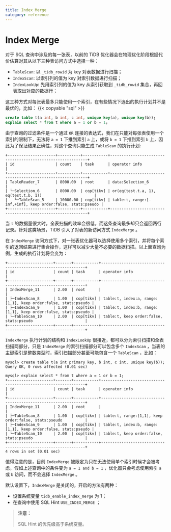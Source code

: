 ```yaml
---
title: Index Merge
category: reference
---
```


# Index Merge

对于 SQL 查询中涉及的每一张表，以前的 TiDB 优化器会在物理优化阶段根据代价估算对其从以下三种表访问方式中选择一种：

- `TableScan`:  以 `_tidb_rowid` 为 key 对表数据进行扫描；
- `IndexScan`: 以索引列的值为 key 对索引数据进行扫描；
- `IndexLookUp`: 先用索引列的值为 key 从索引获取到 `_tidb_rowid` 集合，再回表取出对应的数据行；

这三种方式对每张表最多只能使用一个索引，在有些情况下选出的执行计划并不是最优的，比如：
{{< copyable "sql" >}}

```sql
create table t(a int, b int, c int, unique key(a), unique key(b));
explain select * from t where a = 1 or b = 1;
```

由于查询的过滤条件是一个通过 `OR` 连接的表达式，我们在只能对每张表使用一个索引的限制下，无法将 `a = 1` 下推到索引 `a` 上，或将 `b = 1` 下推到索引 `b` 上，因此为了保证结果正确性，对这个查询只能生成 `TableScan` 的执行计划:

```
+---------------------+----------+-----------+------------------------------------------------------------+
| id                  | count    | task      | operator info                                              |
+---------------------+----------+-----------+------------------------------------------------------------+
| TableReader_7       | 8000.00  | root      | data:Selection_6                                           |
| └─Selection_6       | 8000.00  | cop[tikv] | or(eq(test.t.a, 1), eq(test.t.b, 1))                       |
|   └─TableScan_5     | 10000.00 | cop[tikv] | table:t, range:[-inf,+inf], keep order:false, stats:pseudo |
+---------------------+----------+-----------+------------------------------------------------------------+
```

当 `t` 的数据量很大时，全表扫描的效率会很低，而这条查询最多却只会返回两行记录。针对这类场景，TiDB 引入了对表的新访问方式 `IndexMerge` 。

在 `IndexMerge` 访问方式下，对一张表优化器可以选择使用多个索引，并将每个索引的返回结果进行集合操作，这样可以减少大量不必要的数据扫描。以上面查询为例，生成的执行计划将会变为：

```
+--------------------+-------+-----------+---------------------------------------------------------------+
| id                 | count | task      | operator info                                                 |
+--------------------+-------+-----------+---------------------------------------------------------------+
| IndexMerge_11      | 2.00  | root      |                                                               |
| ├─IndexScan_8      | 1.00  | cop[tikv] | table:t, index:a, range:[1,1], keep order:false, stats:pseudo |
| ├─IndexScan_9      | 1.00  | cop[tikv] | table:t, index:b, range:[1,1], keep order:false, stats:pseudo |
| └─TableScan_10     | 2.00  | cop[tikv] | table:t, keep order:false, stats:pseudo                       |
+--------------------+-------+-----------+---------------------------------------------------------------+
```

`IndexMerge` 执行计划的结构和 `IndexLookUp` 很接近，都可以分为索引扫描和全表扫描两部分，只是 `IndexMerge` 的索引扫描部分可以包含多个 `IndexScan` ，当表的主键索引是整数类型时，索引扫描部分甚至可能包含一个 `TableScan` ，比如：

```
mysql> create table t(a int primary key, b int, c int, unique key(b));
Query OK, 0 rows affected (0.01 sec)

mysql> explain select * from t where a = 1 or b = 1;
+--------------------+-------+-----------+---------------------------------------------------------------+
| id                 | count | task      | operator info                                                 |
+--------------------+-------+-----------+---------------------------------------------------------------+
| IndexMerge_11      | 2.00  | root      |                                                               |
| ├─TableScan_8      | 1.00  | cop[tikv] | table:t, range:[1,1], keep order:false, stats:pseudo          |
| ├─IndexScan_9      | 1.00  | cop[tikv] | table:t, index:b, range:[1,1], keep order:false, stats:pseudo |
| └─TableScan_10     | 2.00  | cop[tikv] | table:t, keep order:false, stats:pseudo                       |
+--------------------+-------+-----------+---------------------------------------------------------------+
4 rows in set (0.01 sec)
```

值得注意的是，目前 `IndexMerge` 被限定为只在无法使用单个索引时候才会被考虑，假如上述查询中的条件变为 `a = 1 and b = 1` ，优化器只会考虑使用索引 `a` 或 `b` 访问，而不会选择 `IndexMerge` 。
 
默认设置下，`IndexMerge` 是关闭的，开启的方法有两种：
- 设置系统变量 `tidb_enable_index_merge` 为 1；
- 在查询中使用 SQL Hint `USE_INDEX_MERGE` ；

> **注意：**
>
> SQL Hint 的优先级高于系统变量。
